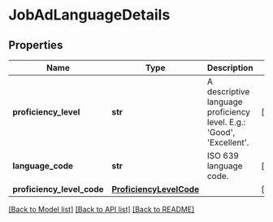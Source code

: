 # JobAdLanguageDetails


## Properties
Name | Type | Description | Notes
------------ | ------------- | ------------- | -------------
**proficiency_level** | **str** | A descriptive language proficiency level. E.g.: &#39;Good&#39;, &#39;Excellent&#39;. | [optional] 
**language_code** | **str** | ISO 639 language code. | [optional] 
**proficiency_level_code** | [**ProficiencyLevelCode**](ProficiencyLevelCode.md) |  | [optional] 

[[Back to Model list]](../README.md#documentation-for-models) [[Back to API list]](../README.md#documentation-for-api-endpoints) [[Back to README]](../README.md)


